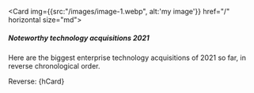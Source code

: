 <script>
	import { Card, Toggle } from 'svelte-5-ui-lib';
  let hCard = $state(false)
</script>

<Card img={{src:"/images/image-1.webp", alt:'my image'}} href="/" horizontal size="md">
  <h5 class="mb-2 text-2xl font-bold tracking-tight text-gray-900 dark:text-white">Noteworthy technology acquisitions 2021</h5>
  <p class="mb-3 font-normal leading-tight text-gray-700 dark:text-gray-400">Here are the biggest enterprise technology acquisitions of 2021 so far, in reverse chronological order.</p>
</Card>
<Toggle bind:checked={hCard} spanclass="italic dark:text-gray-500">Reverse: {hCard}</Toggle>